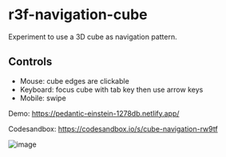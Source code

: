 # r3f-navigation-cube

Experiment to use a 3D cube as navigation pattern.

## Controls
- Mouse: cube edges are clickable
- Keyboard: focus cube with tab key then use arrow keys
- Mobile: swipe

Demo: https://pedantic-einstein-1278db.netlify.app/

Codesandbox: https://codesandbox.io/s/cube-navigation-rw9tf


![image](https://user-images.githubusercontent.com/530644/142252156-f8421b13-1e4b-4062-a28b-fbc1acc9f6db.png)

